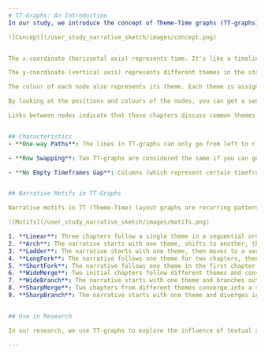 ```yaml
---
# TT-Graphs: An Introduction
In our study, we introduce the concept of Theme-Time graphs (TT-graphs), as a method of visually representing narrative structures. Imagine a grid like a chess board or a spreadsheet. In a TT-Graph, nodes representing story chapters are plotted on a grid. The position of a node on the grid is determined by two coordinates: the x-coordinate and the y-coordinate.

![Concept](/user_study_narrative_sketch/images/concept.png)


The x-coordinate (horizontal axis) represents time. It's like a timeline that shows when things happen in the story. As you move from left to right along the x-axis, you're moving forward in time. Thus, each column represents a distinct timeframe.

The y-coordinate (vertical axis) represents different themes in the story. Each row on the y-axis corresponds to a different theme. So, if a node is in the third row, for example, that means it's part of the third theme.

The colour of each node also represents its theme. Each theme is assigned a different colour so that all the nodes that are part of the same theme will be the same colour. This makes it easy to see at a glance which parts of the story are about which themes.

By looking at the positions and colours of the nodes, you can get a sense of how the story's themes evolve over time. This can help you understand the structure of the story and how different themes are interconnected.

Links between nodes indicate that those chapters discuss common themes or entities (people, places, organisations) discussed. In the short stories we present in TT-graphs in this study, a path connects all chapters across timeframes.


## Characteristics
- **One-way Paths**: The lines in TT-graphs can only go from left to right, like reading a book.

- **Row Swapping**: Two TT-graphs are considered the same if you can get from one to the other by just swapping rows around.

- **No Empty Timeframes Gap**: Columns (which represent certain timeframes) cannot have an empty column between them. For instance, if we think of the columns as "Past", "Present", and "Future", we can't have nodes in "Past" and "Future" without anything in the "Present".


## Narrative Motifs in TT-Graphs

Narrative motifs in TT (Theme-Time) layout graphs are recurring patterns or structures that help to depict how themes evolve over time in a narrative. They are like the building blocks of a story, representing the simplest units of meaning within the narrative structure.

![Motifs](/user_study_narrative_sketch/images/motifs.png)

1. **Linear**: Three chapters follow a single theme in a sequential order.
2. **Arch**: The narrative starts with one theme, shifts to another, then returns to the first theme.
3. **Ladder**: The narrative starts with one theme, then moves to a second theme, and ends with a third theme.
4. **LongFork**: The narrative follows one theme for two chapters, then shifts to a second theme for the final chapter.
5. **ShortFork**: The narrative follows one theme in the first chapter, then shifts to a second theme for the remaining chapters.
6. **WideMerge**: Two initial chapters follow different themes and converge into a shared theme in the last chapter.
7. **WideBranch**: The narrative starts with one theme and branches out to two different themes in the following chapters.
8. **SharpMerge**: Two chapters from different themes converge into a single theme in the last chapter.
9. **SharpBranch**: The narrative starts with one theme and diverges into two different themes in the later chapters.


## Use in Research

In our research, we use TT-graphs to explore the influence of textual and graphic narrative structures on the understanding and interpretation of news stories. TT-graphs serve as a valuable tool for visually communicating narratives and facilitating comparative studies of textual and graphic.

---
```

